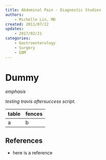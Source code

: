 ```yaml
---
title: Abdominal Pain - Diagnostic Studies
authors:
    - Michelle Lin, MD
created: 2011/07/22
updates: 
    - 2017/02/21
categories:
    - Gastroenterology
    - Surgery
    - EBM
---
```


# Dummy

_emphasis_

_testing travis aftersuccess script._

| table | fences |
|-------|--------|
| a     | b      |

## References 

- here is a reference
